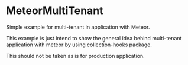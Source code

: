 MeteorMultiTenant
=================

Simple example for multi-tenant in application with Meteor.

This example is just intend to show the general idea behind multi-tenant application with meteor by using collection-hooks package. 

This should not be taken as is for production application.
